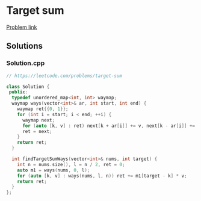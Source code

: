 # Target sum

[Problem link](https://leetcode.com/problems/target-sum)

## Solutions


### Solution.cpp
```cpp
// https://leetcode.com/problems/target-sum

class Solution {
 public:
  typedef unordered_map<int, int> waymap;
  waymap ways(vector<int>& ar, int start, int end) {
    waymap ret{{0, 1}};
    for (int i = start; i < end; ++i) {
      waymap next;
      for (auto [k, v] : ret) next[k + ar[i]] += v, next[k - ar[i]] += v;
      ret = next;
    }
    return ret;
  }

  int findTargetSumWays(vector<int>& nums, int target) {
    int n = nums.size(), l = n / 2, ret = 0;
    auto m1 = ways(nums, 0, l);
    for (auto [k, v] : ways(nums, l, n)) ret += m1[target - k] * v;
    return ret;
  }
};
```